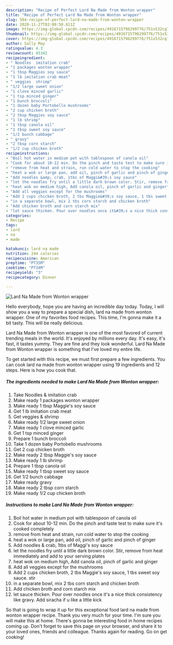 ```yaml
---
description: "Recipe of Perfect Lard Na Made from Wonton wrapper"
title: "Recipe of Perfect Lard Na Made from Wonton wrapper"
slug: 564-recipe-of-perfect-lard-na-made-from-wonton-wrapper
date: 2020-11-27T03:09:50.811Z
image: https://img-global.cpcdn.com/recipes/4916715796299776/751x532cq70/lard-na-made-from-wonton-wrapper-recipe-main-photo.jpg
thumbnail: https://img-global.cpcdn.com/recipes/4916715796299776/751x532cq70/lard-na-made-from-wonton-wrapper-recipe-main-photo.jpg
cover: https://img-global.cpcdn.com/recipes/4916715796299776/751x532cq70/lard-na-made-from-wonton-wrapper-recipe-main-photo.jpg
author: Sally May
ratingvalue: 4.3
reviewcount: 45342
recipeingredient:
- " Noodles  imitation crab"
- "1 packages wonton wrapper"
- "1 tbsp Maggies soy sauce"
- "1 lb imitation crab meat"
- " veggies  shrimp"
- "1/2 large sweet onion"
- "1 clove minced garlic"
- "1 tsp minced ginger"
- "1 bunch broccoli"
- "1 dozen baby Portobello mushrooms"
- "2 cup chicken broth"
- "2 tbsp Maggies soy sauce"
- "1 lb shrimp"
- "1 tbsp canola oil"
- "1 tbsp sweet soy sauce"
- "1/2 bunch cabbage"
- " gravy"
- "2 tbsp corn starch"
- "1/2 cup chicken broth"
recipeinstructions:
- "Boil hot water in medium pot with tablespoon of canola oil"
- "Cook for about 10-12 min. Do the pinch and taste test to make sure it&#39;s cooked completely"
- "remove from heat and strain, run cold water to stop the cooking"
- "heat a wok or large pan, add oil, pinch of garlic and pinch of ginger"
- "Add noodles &amp; crab, 1tbs of Maggi&#39;s soy sauce"
- "let the noodles fry until a little dark brown color. Stir, remove from heat immediately and add to your serving plates"
- "heat wok on medium high, Add canola oil, pinch of garlic and ginger"
- "Add all veggies except for the mushrooms"
- "Add 2 cups chicken broth, 2 tbs Maggie&#39;s soy sauce, 1 tbs sweet soy sauce. stir"
- "in a separate bowl, mix 2 tbs corn starch and chicken broth"
- "Add chicken broth and corn starch mix"
- "let sauce thicken. Pour over noodles once it&#39;s a nice thick consistency like gravy. Add siracha if u like a little kick"
categories:
- Recipe
tags:
- lard
- na
- made

katakunci: lard na made 
nutrition: 244 calories
recipecuisine: American
preptime: "PT35M"
cooktime: "PT34M"
recipeyield: "3"
recipecategory: Dinner

---
```



![Lard Na Made from Wonton wrapper](https://img-global.cpcdn.com/recipes/4916715796299776/751x532cq70/lard-na-made-from-wonton-wrapper-recipe-main-photo.jpg)

Hello everybody, hope you are having an incredible day today. Today, I will show you a way to prepare a special dish, lard na made from wonton wrapper. One of my favorites food recipes. This time, I'm gonna make it a bit tasty. This will be really delicious.



Lard Na Made from Wonton wrapper is one of the most favored of current trending meals in the world. It's enjoyed by millions every day. It's easy, it's fast, it tastes yummy. They are fine and they look wonderful. Lard Na Made from Wonton wrapper is something that I've loved my entire life.


To get started with this recipe, we must first prepare a few ingredients. You can cook lard na made from wonton wrapper using 19 ingredients and 12 steps. Here is how you cook that.

<!--inarticleads1-->

##### The ingredients needed to make Lard Na Made from Wonton wrapper:

1. Take  Noodles &amp; imitation crab
1. Make ready 1 packages wonton wrapper
1. Make ready 1 tbsp Maggie&#39;s soy sauce
1. Get 1 lb imitation crab meat
1. Get  veggies &amp; shrimp
1. Make ready 1/2 large sweet onion
1. Make ready 1 clove minced garlic
1. Get 1 tsp minced ginger
1. Prepare 1 bunch broccoli
1. Take 1 dozen baby Portobello mushrooms
1. Get 2 cup chicken broth
1. Make ready 2 tbsp Maggie&#39;s soy sauce
1. Make ready 1 lb shrimp
1. Prepare 1 tbsp canola oil
1. Make ready 1 tbsp sweet soy sauce
1. Get 1/2 bunch cabbage
1. Make ready  gravy
1. Make ready 2 tbsp corn starch
1. Make ready 1/2 cup chicken broth




<!--inarticleads2-->

##### Instructions to make Lard Na Made from Wonton wrapper:

1. Boil hot water in medium pot with tablespoon of canola oil
1. Cook for about 10-12 min. Do the pinch and taste test to make sure it&#39;s cooked completely
1. remove from heat and strain, run cold water to stop the cooking
1. heat a wok or large pan, add oil, pinch of garlic and pinch of ginger
1. Add noodles &amp; crab, 1tbs of Maggi&#39;s soy sauce
1. let the noodles fry until a little dark brown color. Stir, remove from heat immediately and add to your serving plates
1. heat wok on medium high, Add canola oil, pinch of garlic and ginger
1. Add all veggies except for the mushrooms
1. Add 2 cups chicken broth, 2 tbs Maggie&#39;s soy sauce, 1 tbs sweet soy sauce. stir
1. in a separate bowl, mix 2 tbs corn starch and chicken broth
1. Add chicken broth and corn starch mix
1. let sauce thicken. Pour over noodles once it&#39;s a nice thick consistency like gravy. Add siracha if u like a little kick




So that is going to wrap it up for this exceptional food lard na made from wonton wrapper recipe. Thank you very much for your time. I'm sure you will make this at home. There's gonna be interesting food in home recipes coming up. Don't forget to save this page on your browser, and share it to your loved ones, friends and colleague. Thanks again for reading. Go on get cooking!
